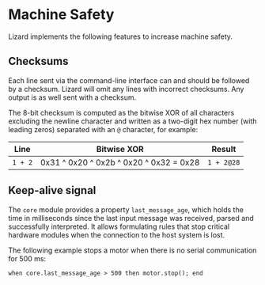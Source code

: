 # Machine Safety

Lizard implements the following features to increase machine safety.

## Checksums

Each line sent via the command-line interface can and should be followed by a checksum.
Lizard will omit any lines with incorrect checksums.
Any output is as well sent with a checksum.

The 8-bit checksum is computed as the bitwise XOR of all characters excluding the newline character and written as a two-digit hex number (with leading zeros) separated with an `@` character, for example:

| Line    | Bitwise XOR                             | Result     |
| ------- | --------------------------------------- | ---------- |
| `1 + 2` | 0x31 ^ 0x20 ^ 0x2b ^ 0x20 ^ 0x32 = 0x28 | `1 + 2@28` |

## Keep-alive signal

The `core` module provides a property `last_message_age`, which holds the time in milliseconds since the last input message was received, parsed and successfully interpreted.
It allows formulating rules that stop critical hardware modules when the connection to the host system is lost.

The following example stops a motor when there is no serial communication for 500 ms:

    when core.last_message_age > 500 then motor.stop(); end
